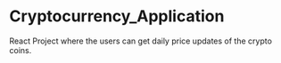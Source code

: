 # Cryptocurrency_Application
React Project where the users can get daily price updates of the crypto coins.
